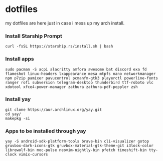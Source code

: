 # dotfiles
my dotfiles are here just in case i mess up my arch install.
### Install Starship Prompt
```
curl -fsSL https://starship.rs/install.sh | bash
```
### Install apps
``` 
sudo pacman -S acpi alacritty amfora awesome bat discord exa fd flameshot linux-headers lxappearance mesa mtpfs nano networkmanager npm p7zip pamixer pavucontrol pcmanfm-gtk3 playerctl powerline-fonts ranger rofi subversion telegram-desktop thunderbird ttf-roboto vlc xdotool xfce4-power-manager zathura zathura-pdf-poppler zsh
```
### Install yay
```
git clone https://aur.archlinux.org/yay.git
cd yay/
makepkg -si
```
### Apps to be installed through yay
```
yay -S android-sdk-platform-tools brave-bin cli-visualizer gotop gruvbox-dark-icons-gtk gruvbox-material-gtk-theme-git i3lock-color librewolf-bin moc-pulse neovim-nightly-bin pfetch timeshift-bin tty-clock vimix-cursors
```

